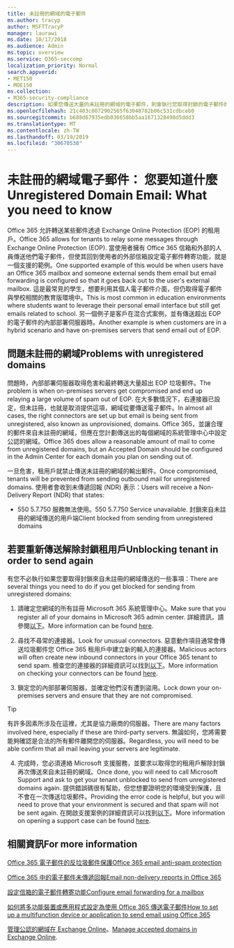 ```yaml
---
title: 未註冊的網域的電子郵件
ms.author: tracyp
author: MSFTTracyP
manager: laurawi
ms.date: 10/17/2018
ms.audience: Admin
ms.topic: overview
ms.service: O365-seccomp
localization_priority: Normal
search.appverid:
- MET150
- MOE150
ms.collection:
- M365-security-compliance
description: 如果您傳送大量的未註冊的網域的電子郵件，則會執行您取得封鎖的電子郵件的風險。 閱讀本篇文章以了解更多。
ms.openlocfilehash: 21c403c8072902565f63048782b06c531cdbceb0
ms.sourcegitcommit: b688d67935edb036658bb5aa1671328498d5ddd3
ms.translationtype: MT
ms.contentlocale: zh-TW
ms.lasthandoff: 03/19/2019
ms.locfileid: "30670538"
---
```

# <a name="unregistered-domain-email-what-you-need-to-know"></a><span data-ttu-id="adba1-104">未註冊的網域電子郵件： 您要知道什麼</span><span class="sxs-lookup"><span data-stu-id="adba1-104">Unregistered Domain Email: What you need to know</span></span>

<span data-ttu-id="adba1-105">Office 365 允許轉送某些郵件透過 Exchange Online Protection (EOP) 的租用戶。</span><span class="sxs-lookup"><span data-stu-id="adba1-105">Office 365 allows for tenants to relay some messages through Exchange Online Protection (EOP).</span></span> <span data-ttu-id="adba1-106">當使用者擁有 Office 365 信箱和外部的人員傳送他們電子郵件，但使其回到使用者的外部信箱設定電子郵件轉寄功能，就是一個支援的範例。</span><span class="sxs-lookup"><span data-stu-id="adba1-106">One supported example of this would be when users have an Office 365 mailbox and someone external sends them email but email forwarding is configured so that it goes back out to the user's external mailbox.</span></span> <span data-ttu-id="adba1-107">這是最常見的學生，想要利用其個人電子郵件介面，但仍取得電子郵件與學校相關的教育版環境中。</span><span class="sxs-lookup"><span data-stu-id="adba1-107">This is most common in education environments where students want to leverage their personal email interface but still get emails related to school.</span></span> <span data-ttu-id="adba1-108">另一個例子是客戶在混合式案例，並有傳送超出 EOP 的電子郵件的內部部署伺服器時。</span><span class="sxs-lookup"><span data-stu-id="adba1-108">Another example is when customers are in a hybrid scenario and have on-premises servers that send email out of EOP.</span></span>

## <a name="problems-with-unregistered-domains"></a><span data-ttu-id="adba1-109">問題未註冊的網域</span><span class="sxs-lookup"><span data-stu-id="adba1-109">Problems with unregistered domains</span></span>

<span data-ttu-id="adba1-110">問題時，內部部署伺服器取得危害和最終轉送大量超出 EOP 垃圾郵件。</span><span class="sxs-lookup"><span data-stu-id="adba1-110">The problem is when on-premises servers get compromised and end up relaying a large volume of spam out of EOP.</span></span> <span data-ttu-id="adba1-111">在大多數情況下，右連接器已設定，但未註冊，也就是取消提供這項，網域從要傳送電子郵件。</span><span class="sxs-lookup"><span data-stu-id="adba1-111">In almost all cases, the right connectors are set up but email is being sent from unregistered, also known as unprovisioned, domains.</span></span> <span data-ttu-id="adba1-112">Office 365，並讓合理的郵件來自未註冊的網域，但應在您計劃傳送出的每個網域的系統管理中心中設定公認的網域。</span><span class="sxs-lookup"><span data-stu-id="adba1-112">Office 365 does allow a reasonable amount of mail to come from unregistered domains, but an Accepted Domain should be configured in the Admin Center for each domain you plan on sending out of.</span></span>

<span data-ttu-id="adba1-113">一旦危害，租用戶就禁止傳送未註冊的網域的輸出郵件。</span><span class="sxs-lookup"><span data-stu-id="adba1-113">Once compromised, tenants will be prevented from sending outbound mail for unregistered domains.</span></span> <span data-ttu-id="adba1-114">使用者會收到未傳遞回報 (NDR) 表示：</span><span class="sxs-lookup"><span data-stu-id="adba1-114">Users will receive a Non-Delivery Report (NDR) that states:</span></span>

- <span data-ttu-id="adba1-115">550 5.7.750 服務無法使用。</span><span class="sxs-lookup"><span data-stu-id="adba1-115">550 5.7.750 Service unavailable.</span></span> <span data-ttu-id="adba1-116">封鎖來自未註冊的網域傳送的用戶端</span><span class="sxs-lookup"><span data-stu-id="adba1-116">Client blocked from sending from unregistered domains</span></span>

## <a name="unblocking-tenant-in-order-to-send-again"></a><span data-ttu-id="adba1-117">若要重新傳送解除封鎖租用戶</span><span class="sxs-lookup"><span data-stu-id="adba1-117">Unblocking tenant in order to send again</span></span>

<span data-ttu-id="adba1-118">有您不必執行如果您要取得封鎖來自未註冊的網域傳送的一些事項：</span><span class="sxs-lookup"><span data-stu-id="adba1-118">There are several things you need to do if you get blocked for sending from unregistered domains:</span></span>

1. <span data-ttu-id="adba1-119">請確定您網域的所有註冊 Microsoft 365 系統管理中心。</span><span class="sxs-lookup"><span data-stu-id="adba1-119">Make sure that you register all of your domains in Microsoft 365 admin center.</span></span> <span data-ttu-id="adba1-120">詳細資訊，請參閱[以下](https://docs.microsoft.com/en-us/exchange/mail-flow-best-practices/manage-accepted-domains/manage-accepted-domains)。</span><span class="sxs-lookup"><span data-stu-id="adba1-120">More information can be found [here](https://docs.microsoft.com/en-us/exchange/mail-flow-best-practices/manage-accepted-domains/manage-accepted-domains).</span></span>

2. <span data-ttu-id="adba1-121">尋找不尋常的連接器。</span><span class="sxs-lookup"><span data-stu-id="adba1-121">Look for unusual connectors.</span></span> <span data-ttu-id="adba1-122">惡意動作項目通常會傳送垃圾郵件您 Office 365 租用戶中建立新的輸入的連接器。</span><span class="sxs-lookup"><span data-stu-id="adba1-122">Malicious actors will often create new inbound connectors in your Office 365 tenant to send spam.</span></span> <span data-ttu-id="adba1-123">檢查您的連接器的詳細資訊可以找到[以下](https://docs.microsoft.com/en-us/powershell/module/exchange/mail-flow/get-inboundconnector?view=exchange-ps)。</span><span class="sxs-lookup"><span data-stu-id="adba1-123">More information on checking your connectors can be found [here](https://docs.microsoft.com/en-us/powershell/module/exchange/mail-flow/get-inboundconnector?view=exchange-ps).</span></span> 

3. <span data-ttu-id="adba1-124">鎖定您的內部部署伺服器，並確定他們沒有遭到盜用。</span><span class="sxs-lookup"><span data-stu-id="adba1-124">Lock down your on-premises servers and ensure that they are not compromised.</span></span>

> [!TIP]
> <span data-ttu-id="adba1-125">有許多因素所涉及在這裡，尤其是協力廠商的伺服器。</span><span class="sxs-lookup"><span data-stu-id="adba1-125">There are many factors involved here, especially if these are third-party servers.</span></span> <span data-ttu-id="adba1-126">無論如何，您將需要能夠確認是合法的所有郵件離開您的伺服器。</span><span class="sxs-lookup"><span data-stu-id="adba1-126">Regardless, you will need to be able confirm that  all mail leaving your servers are legitimate.</span></span>

4. <span data-ttu-id="adba1-127">完成時，您必須連絡 Microsoft 支援服務，並要求以取得您的租用戶解除封鎖再次傳送來自未註冊的網域。</span><span class="sxs-lookup"><span data-stu-id="adba1-127">Once done, you will need to call Microsoft Support and ask to get your tenant unblocked to send from unregistered domains again.</span></span>  <span data-ttu-id="adba1-128">提供錯誤碼很有幫助，但您想要證明您的環境受到保護，且不會在一次傳送垃圾郵件。</span><span class="sxs-lookup"><span data-stu-id="adba1-128">Providing the error code is helpful, but you will need to prove that your environment is secured and that spam will not be sent again.</span></span> <span data-ttu-id="adba1-129">在開啟支援案例的詳細資訊可以找到[以下](https://support.office.com/en-us/article/Contact-support-for-business-products-Admin-Help-32a17ca7-6fa0-4870-8a8d-e25ba4ccfd4b#ID0EAADAAA=online)。</span><span class="sxs-lookup"><span data-stu-id="adba1-129">More information on opening a support case can be found [here](https://support.office.com/en-us/article/Contact-support-for-business-products-Admin-Help-32a17ca7-6fa0-4870-8a8d-e25ba4ccfd4b#ID0EAADAAA=online).</span></span>
  
## <a name="for-more-information"></a><span data-ttu-id="adba1-130">相關資訊</span><span class="sxs-lookup"><span data-stu-id="adba1-130">For more information</span></span>

[<span data-ttu-id="adba1-131">Office 365 電子郵件的反垃圾郵件保護</span><span class="sxs-lookup"><span data-stu-id="adba1-131">Office 365 email anti-spam protection</span></span>](anti-spam-protection.md)

[<span data-ttu-id="adba1-132">Office 365 中的電子郵件未傳遞回報</span><span class="sxs-lookup"><span data-stu-id="adba1-132">Email non-delivery reports in Office 365</span></span>](https://support.office.com/article/email-non-delivery-reports-in-office-365-51daa6b9-2e35-49c4-a0c9-df85bf8533c3)

[<span data-ttu-id="adba1-133">設定信箱的電子郵件轉寄功能</span><span class="sxs-lookup"><span data-stu-id="adba1-133">Configure email forwarding for a mailbox</span></span>](https://docs.microsoft.com/en-us/exchange/recipients-in-exchange-online/manage-user-mailboxes/configure-email-forwarding)

[<span data-ttu-id="adba1-134">如何將多功能裝置或應用程式設定為使用 Office 365 傳送電子郵件</span><span class="sxs-lookup"><span data-stu-id="adba1-134">How to set up a multifunction device or application to send email using Office 365</span></span>](https://support.office.com/en-us/article/How-to-set-up-a-multifunction-device-or-application-to-send-email-using-Office-365-69f58e99-c550-4274-ad18-c805d654b4c4)

<span data-ttu-id="adba1-135">[管理公認的網域在 Exchange Online](https://docs.microsoft.com/en-us/exchange/mail-flow-best-practices/manage-accepted-domains/manage-accepted-domains)。</span><span class="sxs-lookup"><span data-stu-id="adba1-135">[Manage accepted domains in Exchange Online](https://docs.microsoft.com/en-us/exchange/mail-flow-best-practices/manage-accepted-domains/manage-accepted-domains).</span></span>
